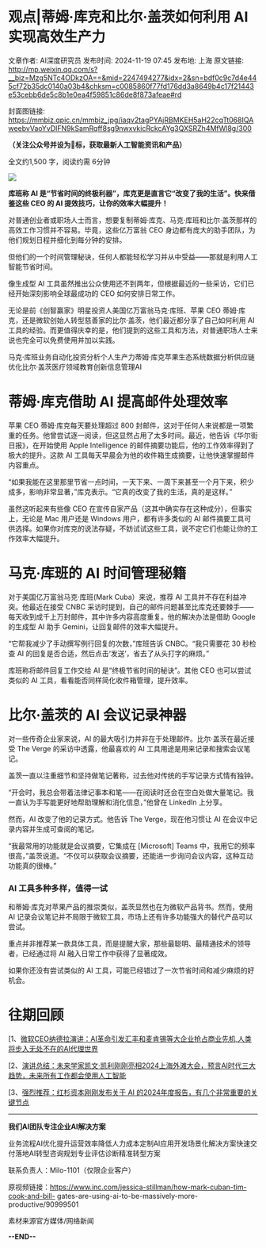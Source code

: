 # 观点|蒂姆·库克和比尔·盖茨如何利用 AI 实现高效生产力

文章作者: AI深度研究员
发布时间: 2024-11-19 07:45
发布地: 上海
原文链接: http://mp.weixin.qq.com/s?__biz=Mzg5NTc4ODkzOA==&mid=2247494277&idx=2&sn=bdf0c9c7d4e445cf72b35dc0140a03b4&chksm=c0085860f77fd176dd3a8649b4c17f21443e53cebb6de5c8b1e0ea4f59851c86de8f873afeae#rd

封面图链接: https://mmbiz.qpic.cn/mmbiz_jpg/iaqv2tagPYAjRBMKEH5aH22cqTt068IQAweebvVaoYvDIFN9kSamRqff8sg9nwxvkicRckcAYg3QXSRZh4MfWl8g/300

**（关注公众号并设为🌟标，获取最新人工智能资讯和产品）**

全文约1,500 字，阅读约需 6分钟

![](https://mmbiz.qpic.cn/mmbiz_png/iaqv2tagPYAjRBMKEH5aH22cqTt068IQApBQoibKG5ReuO9RhYB04lqHPewxiauCkUhlugnvZuvhwWDialmRibHapSw/640?wx_fmt=png&from=appmsg)

**库班称 AI 是“节省时间的终极利器”，库克更是直言它“改变了我的生活”。快来借鉴这些 CEO 的 AI 提效技巧，让你的效率大幅提升！**

对普通创业者或职场人士而言，想要复制蒂姆·库克、马克·库班和比尔·盖茨那样的高效工作习惯并不容易。毕竟，这些亿万富翁 CEO
身边都有庞大的助手团队，为他们规划日程并细化到每分钟的安排。

但他们的一个时间管理秘诀，任何人都能轻松学习并从中受益——那就是利用人工智能节省时间。

像生成型 AI 工具虽然推出公众使用还不到两年，但根据最近的一些采访，它们已经开始深刻影响全球最成功的 CEO 如何安排日常工作。

无论是前《创智赢家》明星投资人美国亿万富翁马克·库班、苹果 CEO 蒂姆·库克，还是微软创始人转型慈善家的比尔·盖茨，他们最近都分享了自己如何利用 AI
工具的经验。而更值得庆幸的是，他们提到的这些工具和方法，对普通职场人士来说也完全可以免费使用并加以实践。

马克·库班业务自动化投资分析个人生产力蒂姆·库克苹果生态系统数据分析供应链优化比尔·盖茨医疗领域教育创新信息管理AI  

  

# 蒂姆·库克借助 AI 提高邮件处理效率

苹果 CEO 蒂姆·库克每天要处理超过 800
封邮件，这对于任何人来说都是一项繁重的任务。他曾尝试逐一阅读，但这显然占用了太多时间。最近，他告诉《华尔街日报》，在开始使用 Apple
Intelligence 的邮件摘要功能后，他的工作效率得到了极大的提升。这款 AI 工具每天早晨会为他的收件箱生成摘要，让他快速掌握邮件内容重点。

“如果我能在这里那里节省一点时间，一天下来、一周下来甚至一个月下来，积少成多，影响非常显著，”库克表示。“它真的改变了我的生活，真的是这样。”

虽然这听起来有些像 CEO 在宣传自家产品（这其中确实存在这种成分），但事实上，无论是 Mac 用户还是 Windows 用户，都有许多类似的 AI
邮件摘要工具可供选择。如果你对库克的说法存疑，不妨试试这些工具，说不定它们也能让你的工作效率大幅提升。

# 马克·库班的 AI 时间管理秘籍

对于美国亿万富翁马克·库班(Mark Cuba）来说，推荐 AI 工具并不存在利益冲突。他最近在接受 CNBC
采访时提到，自己的邮件问题甚至比库克还要棘手——每天收到成千上万封邮件，其中许多内容高度重复。他的解决办法是借助 Google 的生成型 AI 助手
Gemini，让回复邮件的效率大幅提升。

“它帮我减少了手动撰写例行回复的次数，”库班告诉 CNBC。“我只需要花 30 秒检查 AI 的回复是否合适，然后点击‘发送’，省去了从头打字的麻烦。”

库班称将邮件回复工作交给 AI 是“终极节省时间的秘诀”。其他 CEO 也可以尝试类似的 AI 工具，看看能否同样简化收件箱管理，提升效率。

# 比尔·盖茨的 AI 会议记录神器

对一些传奇企业家来说，AI 的最大吸引力并非在于处理邮件。比尔·盖茨在最近接受 The Verge 的采访中透露，他最喜欢的 AI
工具用途是用来记录和搜索会议笔记。

盖茨一直以注重细节和坚持做笔记著称，过去他对传统的手写记录方式情有独钟。

“开会时，我总会带着法律记事本和笔——在阅读时还会在空白处做大量笔记。我一直认为手写能更好地帮助理解和消化信息，”他曾在 LinkedIn 上分享。

然而，AI 改变了他的记录方式。他告诉 The Verge，现在他习惯让 AI 在会议中记录内容并生成可查阅的笔记。

“我最常用的功能就是会议摘要，它集成在 [Microsoft] Teams
中，我用它的频率很高，”盖茨说道。“不仅可以获取会议摘要，还能进一步询问会议内容，这种互动功能真的很棒。”

### AI 工具多种多样，值得一试

和蒂姆·库克对苹果产品的推崇类似，盖茨显然也在为微软产品背书。然而，使用 AI 记录会议笔记并不局限于微软工具，市场上还有许多功能强大的替代产品可以尝试。

重点并非推荐某一款具体工具，而是提醒大家，那些最聪明、最精通技术的领导者，已经通过将 AI 融入日常工作中获得了显著成效。

如果你还没有尝试类似的 AI 工具，可能已经错过了一次节省时间和减少麻烦的好机会。

# 往期回顾

[1、[微软CEO纳德拉演讲：AI革命引发汇丰和麦肯锡等大企业抢占商业先机,人类将步入无处不在的AI代理世界](https://mp.weixin.qq.com/s?__biz=Mzg5NTc4ODkzOA==&mid=2247493607&idx=1&sn=0a1ffadd2c4350e13baf51e0b0d0e598&chksm=c0085502f77fdc14239a99e12f28403a10c01b44bae521bbc9964266f69d8d20829eb542e181&scene=21#wechat_redirect)

[2、[演讲总结：未来学家凯文·凯利刚刚亮相2024上海外滩大会，预言AI时代三大趋势，未来所有工作都会使用人工智能](https://mp.weixin.qq.com/s?__biz=Mzg5NTc4ODkzOA==&mid=2247492984&idx=1&sn=616407aa8bc793fa2d229105b577706b&chksm=c008579df77fde8b15f2b32b6582d8049b63654aeb5e90a2fc7e6646b52fb5678fe0ce2beb07&scene=21#wechat_redirect)

[3、[强烈推荐：红杉资本刚刚发布关于 AI
的2024年度报告，有几个非常重要的关键节点](https://mp.weixin.qq.com/s?__biz=Mzg5NTc4ODkzOA==&mid=2247493594&idx=2&sn=6cd1a2cd5ae2844ded8da280ec535dbc&chksm=c008553ff77fdc299645f755f2b697fec8972b3af01b182d88852da592c21a1b2324a23f681e&scene=21#wechat_redirect)

* * *

**我们AI团队专注企业AI解决方案**

业务流程AI优化提升运营效率降低人力成本定制AI应用开发场景化解决方案快速交付落地AI转型咨询规划专业评估诊断精准转型方案

联系负责人：Milo-1101（仅限企业客户）

原视频链接：https://www.inc.com/jessica-stillman/how-mark-cuban-tim-cook-and-bill-
gates-are-using-ai-to-be-massively-more-productive/90999501

素材来源官方媒体/网络新闻

**\--END--**

